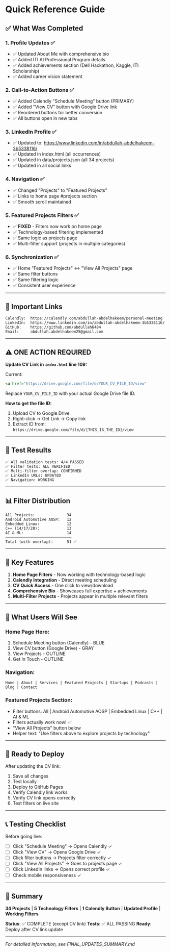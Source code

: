 # Quick Reference Guide

## ✅ What Was Completed

### 1. Profile Updates ✅
- ✅ Updated About Me with comprehensive bio
- ✅ Added ITI AI Professional Program details
- ✅ Added achievements section (Dell Hackathon, Kaggle, ITI Scholarship)
- ✅ Added career vision statement

### 2. Call-to-Action Buttons ✅
- ✅ Added Calendly "Schedule Meeting" button (PRIMARY)
- ✅ Added "View CV" button with Google Drive link
- ✅ Reordered buttons for better conversion
- ✅ All buttons open in new tabs

### 3. LinkedIn Profile ✅
- ✅ Updated to: https://www.linkedin.com/in/abdullah-abdelhakeem-3b5338116/
- ✅ Updated in index.html (all occurrences)
- ✅ Updated in data/projects.json (all 34 projects)
- ✅ Updated in all social links

### 4. Navigation ✅
- ✅ Changed "Projects" to "Featured Projects"
- ✅ Links to home page #projects section
- ✅ Smooth scroll maintained

### 5. Featured Projects Filters ✅
- ✅ **FIXED** - Filters now work on home page
- ✅ Technology-based filtering implemented
- ✅ Same logic as projects page
- ✅ Multi-filter support (projects in multiple categories)

### 6. Synchronization ✅
- ✅ Home "Featured Projects" ↔ "View All Projects" page
- ✅ Same filter buttons
- ✅ Same filtering logic
- ✅ Consistent user experience

---

## 🔗 Important Links

```
Calendly:  https://calendly.com/abdullah-abdelhakeem/personal-meeting
LinkedIn:  https://www.linkedin.com/in/abdullah-abdelhakeem-3b5338116/
GitHub:    https://github.com/abdullah6484
Email:     abdullah.abdelhakeem25@gmail.com
```

---

## ⚠️ ONE ACTION REQUIRED

**Update CV Link in `index.html` line 109:**

Current:
```html
<a href="https://drive.google.com/file/d/YOUR_CV_FILE_ID/view"
```

Replace `YOUR_CV_FILE_ID` with your actual Google Drive file ID.

**How to get the file ID:**
1. Upload CV to Google Drive
2. Right-click → Get Link → Copy link
3. Extract ID from: `https://drive.google.com/file/d/[THIS_IS_THE_ID]/view`

---

## 🧪 Test Results

```
✅ All validation tests: 4/4 PASSED
✅ Filter tests: ALL VERIFIED
✅ Multi-filter overlap: CONFIRMED
✅ LinkedIn URLs: UPDATED
✅ Navigation: WORKING
```

---

## 📊 Filter Distribution

```
All Projects:              34
Android Automotive AOSP:   12
Embedded Linux:            12
C++ (14/17/20):            13
AI & ML:                   14
─────────────────────────────
Total (with overlap):      51 ✅
```

---

## 🎯 Key Features

1. **Home Page Filters** - Now working with technology-based logic
2. **Calendly Integration** - Direct meeting scheduling
3. **CV Quick Access** - One click to view/download
4. **Comprehensive Bio** - Showcases full expertise + achievements
5. **Multi-Filter Projects** - Projects appear in multiple relevant filters

---

## 📱 What Users Will See

### Home Page Hero:
1. Schedule Meeting button (Calendly) - BLUE
2. View CV button (Google Drive) - GRAY
3. View Projects - OUTLINE
4. Get In Touch - OUTLINE

### Navigation:
```
Home | About | Services | Featured Projects | Startups | Podcasts | Blog | Contact
```

### Featured Projects Section:
- Filter buttons: All | Android Automotive AOSP | Embedded Linux | C++ | AI & ML
- Filters actually work now! ✅
- "View All Projects" button below
- Helper text: "Use filters above to explore projects by technology"

---

## 🚀 Ready to Deploy

After updating the CV link:
1. Save all changes
2. Test locally
3. Deploy to GitHub Pages
4. Verify Calendly link works
5. Verify CV link opens correctly
6. Test filters on live site

---

## 📞 Testing Checklist

Before going live:
- [ ] Click "Schedule Meeting" → Opens Calendly ✓
- [ ] Click "View CV" → Opens Google Drive ✓  
- [ ] Click filter buttons → Projects filter correctly ✓
- [ ] Click "View All Projects" → Goes to projects page ✓
- [ ] Click LinkedIn links → Opens correct profile ✓
- [ ] Check mobile responsiveness ✓

---

## 🎉 Summary

**34 Projects** | **5 Technology Filters** | **1 Calendly Button** | **Updated Profile** | **Working Filters**

**Status**: ✅ COMPLETE (except CV link)
**Tests**: ✅ ALL PASSING
**Ready**: Deploy after CV link update

---

*For detailed information, see FINAL_UPDATES_SUMMARY.md*



